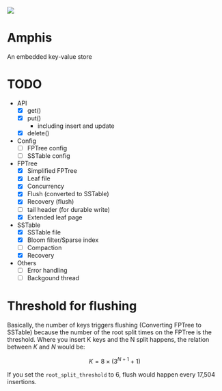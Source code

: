 ![](https://github.com/yito88/amphis/workflows/Amphis/badge.svg)

# Amphis
An embedded key-value store

# TODO
- API
  - [x] get()
  - [x] put()
    - including insert and update
  - [x] delete()

- Config
  - [ ] FPTree config
  - [ ] SSTable config

- FPTree
  - [x] Simplified FPTree
  - [x] Leaf file
  - [x] Concurrency
  - [x] Flush (converted to SSTable)
  - [x] Recovery (flush)
  - [ ] tail header (for durable write)
  - [x] Extended leaf page

- SSTable
  - [x] SSTable file
  - [x] Bloom filter/Sparse index
  - [ ] Compaction
  - [x] Recovery

- Others
  - [ ] Error handling
  - [ ] Backgound thread

# Threshold for flushing
Basically, the number of keys triggers flushing (Converting FPTree to SSTable) because the number of the root split times on the FPTree is the threshold.
Where you insert K keys and the N split happens, the relation between $K$ and $N$ would be:
```math
K = 8 \times (3^{N+1} + 1)
```
If you set the `root_split_threshold` to 6, flush would happen every 17,504 insertions.
